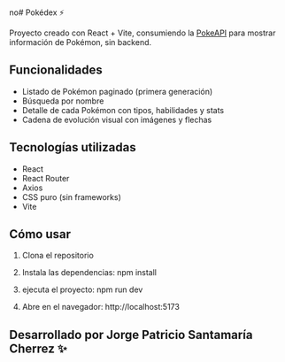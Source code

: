 no# Pokédex ⚡️

Proyecto creado con React + Vite, consumiendo la [PokeAPI](https://pokeapi.co/) para mostrar información de Pokémon, sin backend.

## Funcionalidades
- Listado de Pokémon paginado (primera generación)  
- Búsqueda por nombre  
- Detalle de cada Pokémon con tipos, habilidades y stats  
- Cadena de evolución visual con imágenes y flechas  

## Tecnologías utilizadas
- React  
- React Router  
- Axios  
- CSS puro (sin frameworks)  
- Vite  

## Cómo usar
1. Clona el repositorio
   
2. Instala las dependencias: npm install
  
3. ejecuta el proyecto: npm run dev
   
4. Abre en el navegador: http://localhost:5173

## Desarrollado por Jorge Patricio Santamaría Cherrez ✨

